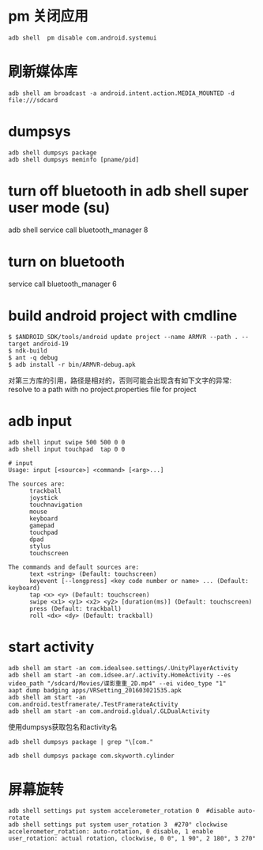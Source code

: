 # pm 关闭应用
```
adb shell  pm disable com.android.systemui

```
# 刷新媒体库
```
adb shell am broadcast -a android.intent.action.MEDIA_MOUNTED -d file:///sdcard
```
# dumpsys
```
adb shell dumpsys package
adb shell dumpsys meminfo [pname/pid]
```
# turn off bluetooth in adb shell super user mode (su)
adb shell service call bluetooth_manager 8

# turn on bluetooth
service call bluetooth_manager 6

# build android project with cmdline
```
$ $ANDROID_SDK/tools/android update project --name ARMVR --path . --target android-19
$ ndk-build
$ ant -q debug
$ adb install -r bin/ARMVR-debug.apk
```
对第三方库的引用，路径是相对的，否则可能会出现含有如下文字的异常:  
    resolve to a path with no project.properties file for project  

# adb input


```
adb shell input swipe 500 500 0 0
adb shell input touchpad  tap 0 0

# input                                                          
Usage: input [<source>] <command> [<arg>...]  
  
The sources are:   
      trackball  
      joystick  
      touchnavigation  
      mouse  
      keyboard  
      gamepad  
      touchpad  
      dpad  
      stylus  
      touchscreen  
  
The commands and default sources are:  
      text <string> (Default: touchscreen)  
      keyevent [--longpress] <key code number or name> ... (Default: keyboard)  
      tap <x> <y> (Default: touchscreen)  
      swipe <x1> <y1> <x2> <y2> [duration(ms)] (Default: touchscreen)  
      press (Default: trackball)  
      roll <dx> <dy> (Default: trackball)  
```

# start activity
```
adb shell am start -an com.idealsee.settings/.UnityPlayerActivity
adb shell am start -an com.idsee.ar/.activity.HomeActivity --es video_path "/sdcard/Movies/谍影重重_2D.mp4" --ei video_type "1"
aapt dump badging apps/VRSetting_201603021535.apk
adb shell am start -an com.android.testframerate/.TestFramerateActivity
adb shell am start -an com.android.gldual/.GLDualActivity
```
使用dumpsys获取包名和activity名
```
adb shell dumpsys package | grep "\[com."

adb shell dumpsys package com.skyworth.cylinder
```

# 屏幕旋转
```
adb shell settings put system accelerometer_rotation 0  #disable auto-rotate
adb shell settings put system user_rotation 3  #270° clockwise
accelerometer_rotation: auto-rotation, 0 disable, 1 enable
user_rotation: actual rotation, clockwise, 0 0°, 1 90°, 2 180°, 3 270°
```